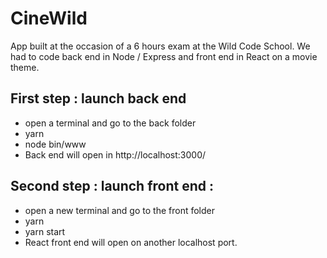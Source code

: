 # CineWild
App built at the occasion of a 6 hours exam at the Wild Code School. We had to code back end in Node / Express and front end in React on a movie theme.

## First step : launch back end
- open a terminal and go to the back folder
- yarn
- node bin/www
- Back end will open in http://localhost:3000/

## Second step : launch front end :
- open a new terminal and go to the front folder
- yarn
- yarn start
- React front end will open on another localhost port.